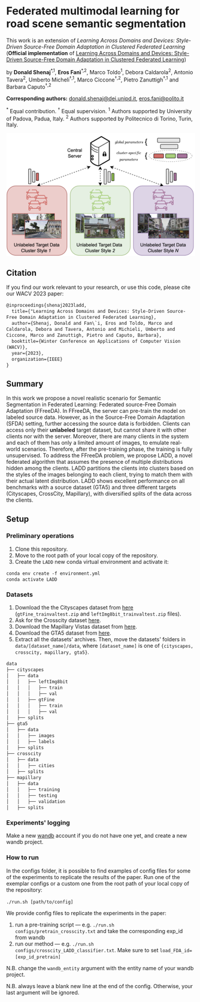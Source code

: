 # Federated multimodal learning for road scene semantic segmentation
This work is an extension of *Learning Across Domains and Devices: Style-Driven Source-Free Domain Adaptation in Clustered Federated Learning*
(**Official implementation** of [Learning Across Domains and Devices: Style-Driven Source-Free Domain Adaptation in
Clustered Federated Learning](https://arxiv.org/abs/2210.02326))


by **Donald Shenaj**<sup>\*,1</sup>, **Eros Fanì**<sup>\*,2</sup>, Marco Toldo<sup>1</sup>,
Debora Caldarola<sup>2</sup>, Antonio Tavera<sup>2</sup>, Umberto Micheli<sup>&#8224;,1</sup>,
Marco Ciccone<sup>&#8224;,2</sup>, Pietro Zanuttigh<sup>&#8224;,1</sup> and Barbara Caputo<sup>&#8224;,2</sup>

**Corresponding authors:** donald.shenaj@dei.unipd.it, eros.fani@polito.it

<sup>\*</sup> Equal contribution. <sup>&#8224;</sup> Equal supervision.
<sup>1</sup> Authors supported by University of Padova, Padua, Italy.
<sup>2</sup> Authors supported by Politecnico di Torino, Turin, Italy.

<img src="teaser.png" alt="drawing" width="800"/>

## Citation

If you find our work relevant to your research, or use this code, please cite our WACV 2023 paper:

```
@inproceedings{shenaj2023ladd,
  title={"Learning Across Domains and Devices: Style-Driven Source-Free Domain Adaptation in Clustered Federated Learning},
  author={Shenaj, Donald and Fan\`i, Eros and Toldo, Marco and Caldarola, Debora and Tavera, Antonio and Michieli, Umberto and Ciccone, Marco and Zanuttigh, Pietro and Caputo, Barbara},
  booktitle={Winter Conference on Applications of Computer Vision (WACV)},
  year={2023},
  organization={IEEE}
}
```

## Summary

In this work we propose a novel realistic scenario for Semantic Segmentation in Federated Learning: Federated
source-Free Domain Adaptation (FFreeDA). In FFreeDA, the server can pre-train the model on labeled source data.
However, as in the Source-Free Domain Adaptation (SFDA) setting, further accessing the source data is forbidden.
Clients can access only their **unlabeled** target dataset, but cannot share it with other clients nor with
the server. Moreover, there are many clients in the system and each of them has only a limited amount of images,
to emulate real-world scenarios. Therefore, after the pre-training phase, the training is fully unsupervised.
To address the FFreeDA problem, we propose LADD, a novel federated algorithm that assumes the presence of 
multiple distributions hidden among the clients. LADD partitions the clients into clusters based on the styles of the
images belonging to each client, trying to match them with their actual latent distribution. LADD shows excellent
performance on all benchmarks with a source dataset (GTA5) and three different targets (Cityscapes, CrossCity,
Mapillary), with diversified splits of the data across the clients.

## Setup

### Preliminary operations

1) Clone this repository.
2) Move to the root path of your local copy of the repository.
3) Create the ```LADD``` new conda virtual environment and activate it:
```
conda env create -f environment.yml
conda activate LADD
```

### Datasets

1) Download the the Cityscapes dataset from [here](https://www.cityscapes-dataset.com/downloads/) (```gtFine_trainvaltest.zip``` and ```leftImg8bit_trainvaltest.zip``` files).
2) Ask for the Crosscity dataset [here](https://yihsinchen.github.io/segmentation_adaptation_dataset/).
3) Download the Mapillary Vistas dataset from [here](https://www.mapillary.com/dataset/vistas).
4) Download the GTA5 dataset from [here](https://download.visinf.tu-darmstadt.de/data/from_games/).
5) Extract all the datasets' archives. Then, move the datasets' folders in ```data/[dataset_name]/data```, 
where ```[dataset_name]``` is one of ```{cityscapes, crosscity, mapillary, gta5}```.
```
data
├── cityscapes
│   ├── data
│   │   ├── leftImg8bit
│   │   │   ├── train
│   │   │   ├── val
│   │   ├── gtFine
│   │   │   ├── train
│   │   │   ├── val
│   ├── splits
├── gta5
│   ├── data
│   │   ├── images
│   │   ├── labels
│   ├── splits
├── crosscity
│   ├── data
│   │   ├── cities
│   ├── splits
├── mapillary
│   ├── data
│   │   ├── training
│   │   ├── testing
│   │   ├── validation
│   ├── splits
```

### Experiments' logging

Make a new [wandb](https://wandb.ai/site) account if you do not have one yet, and create a new wandb project.

### How to run

In the configs folder, it is possible to find examples of config files for some of the experiments to replicate the
results of the paper. Run one of the exemplar configs or a custom one from the root path of your local copy of the
repository:

```./run.sh [path/to/config]```

We provide config files to replicate the experiments in the paper:

1) run a pre-training script — e.g. ```./run.sh configs/pretrain_crosscity.txt``` and take the corresponding exp_id from
wandb
2) run our method — e.g. ```./run.sh configs/crosscity_LADD_classifier.txt```. Make sure to set
```load_FDA_id=[exp_id_pretrain]```

N.B. change the ```wandb_entity``` argument with the entity name of your wandb project.

N.B. always leave a blank new line at the end of the config. Otherwise, your last argument will be ignored.



